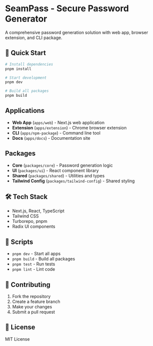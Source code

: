 # SeamPass - Secure Password Generator

A comprehensive password generation solution with web app, browser extension, and CLI package.

## 🚀 Quick Start

```bash
# Install dependencies
pnpm install

# Start development
pnpm dev

# Build all packages
pnpm build
```

## Applications

- **Web App** (`apps/web`) - Next.js web application
- **Extension** (`apps/extension`) - Chrome browser extension
- **CLI** (`apps/npm-package`) - Command line tool
- **Docs** (`apps/docs`) - Documentation site

## Packages

- **Core** (`packages/core`) - Password generation logic
- **UI** (`packages/ui`) - React component library
- **Shared** (`packages/shared`) - Utilities and types
- **Tailwind Config** (`packages/tailwind-config`) - Shared styling

## 🛠️ Tech Stack

- Next.js, React, TypeScript
- Tailwind CSS
- Turborepo, pnpm
- Radix UI components

## 📝 Scripts

- `pnpm dev` - Start all apps
- `pnpm build` - Build all packages
- `pnpm test` - Run tests
- `pnpm lint` - Lint code

## 🤝 Contributing

1. Fork the repository
2. Create a feature branch
3. Make your changes
4. Submit a pull request

## 📄 License

MIT License
